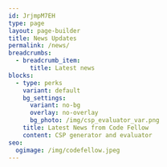 ```yaml
---
id: JrjmpM7EH
type: page
layout: page-builder
title: News Updates
permalink: /news/
breadcrumbs:
  - breadcrumb_item:
      title: Latest news
blocks:
  - type: perks
    variant: default
    bg_settings:
      variant: no-bg
      overlay: no-overlay
      bg_photo: /img/csp_evaluator_var.png
    title: Latest News from Code Fellow
    content: C﻿SP generator and evaluator
seo:
  ogimage: /img/codefellow.jpeg
---
```

